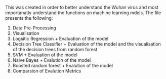 This was created in order to better understand the Wuhan virus and most importanatly understand the functions on machine learning mdels. 
The file presents the following:
1. Data Pre-Processing
2. Visualisation 
3. Logsitic Regression + Evaluation of the model
4. Decision Tree Classifier + Evaluation of the model and the visualisation of the decision trees from random forest
5. SVM + Evaluation of the model
6. Naive Bayes + Evalution of the model
7. Boosted random forest + Evalution of the model
8. Comparsion of Evalution Metrics

